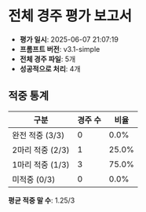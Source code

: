 # 전체 경주 평가 보고서

- **평가 일시**: 2025-06-07 21:07:19
- **프롬프트 버전**: v3.1-simple
- **전체 경주 파일**: 5개
- **성공적으로 처리**: 4개

## 적중 통계

| 구분 | 경주 수 | 비율 |
|------|---------|------|
| 완전 적중 (3/3) | 0 | 0.0% |
| 2마리 적중 (2/3) | 1 | 25.0% |
| 1마리 적중 (1/3) | 3 | 75.0% |
| 미적중 (0/3) | 0 | 0.0% |

**평균 적중 말 수**: 1.25/3
